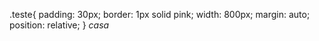 <div class="teste">
</div>



.teste{
    padding: 30px;
    border: 1px solid pink;
    width: 800px;
    margin: auto;
    position: relative;
}
*casa*